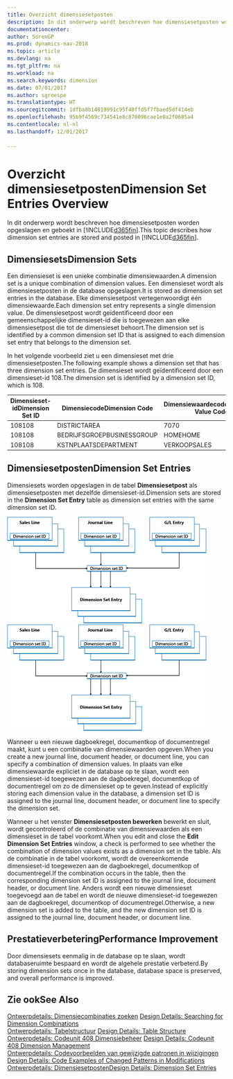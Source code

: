 ```yaml
---
title: Overzicht dimensiesetposten
description: In dit onderwerp wordt beschreven hoe dimensiesetposten worden opgeslagen en geboekt in [!INCLUDE[d365fin](includes/d365fin_md.md)].
documentationcenter: 
author: SorenGP
ms.prod: dynamics-nav-2018
ms.topic: article
ms.devlang: na
ms.tgt_pltfrm: na
ms.workload: na
ms.search.keywords: dimension
ms.date: 07/01/2017
ms.author: sgroespe
ms.translationtype: HT
ms.sourcegitcommit: 1dfba8b14019991c95f40ffd5f7fbaed5df414eb
ms.openlocfilehash: 95b9f4569c734541e8c870096cae1e0a2f0685a4
ms.contentlocale: nl-nl
ms.lasthandoff: 12/01/2017

---
```

# <a name="dimension-set-entries-overview"></a><span data-ttu-id="458c2-103">Overzicht dimensiesetposten</span><span class="sxs-lookup"><span data-stu-id="458c2-103">Dimension Set Entries Overview</span></span>
<span data-ttu-id="458c2-104">In dit onderwerp wordt beschreven hoe dimensiesetposten worden opgeslagen en geboekt in [!INCLUDE[d365fin](includes/d365fin_md.md)].</span><span class="sxs-lookup"><span data-stu-id="458c2-104">This topic describes how dimension set entries are stored and posted in [!INCLUDE[d365fin](includes/d365fin_md.md)].</span></span>  
  
## <a name="dimension-sets"></a><span data-ttu-id="458c2-105">Dimensiesets</span><span class="sxs-lookup"><span data-stu-id="458c2-105">Dimension Sets</span></span>  
<span data-ttu-id="458c2-106">Een dimensieset is een unieke combinatie dimensiewaarden.</span><span class="sxs-lookup"><span data-stu-id="458c2-106">A dimension set is a unique combination of dimension values.</span></span> <span data-ttu-id="458c2-107">Een dimensieset wordt als dimensiesetposten in de database opgeslagen.</span><span class="sxs-lookup"><span data-stu-id="458c2-107">It is stored as dimension set entries in the database.</span></span> <span data-ttu-id="458c2-108">Elke dimensiesetpost vertegenwoordigt één dimensiewaarde.</span><span class="sxs-lookup"><span data-stu-id="458c2-108">Each dimension set entry represents a single dimension value.</span></span> <span data-ttu-id="458c2-109">De dimensiesetpost wordt geïdentificeerd door een gemeenschappelijke dimensieset-id die is toegewezen aan elke dimensiesetpost die tot de dimensieset behoort.</span><span class="sxs-lookup"><span data-stu-id="458c2-109">The dimension set is identified by a common dimension set ID that is assigned to each dimension set entry that belongs to the dimension set.</span></span>  
  
<span data-ttu-id="458c2-110">In het volgende voorbeeld ziet u een dimensieset met drie dimensiesetposten.</span><span class="sxs-lookup"><span data-stu-id="458c2-110">The following example shows a dimension set that has three dimension set entries.</span></span> <span data-ttu-id="458c2-111">De dimensieset wordt geïdentificeerd door een dimensieset-id 108.</span><span class="sxs-lookup"><span data-stu-id="458c2-111">The dimension set is identified by a dimension set ID, which is 108.</span></span>  
  
|<span data-ttu-id="458c2-112">Dimensieset-id</span><span class="sxs-lookup"><span data-stu-id="458c2-112">Dimension Set ID</span></span>|<span data-ttu-id="458c2-113">Dimensiecode</span><span class="sxs-lookup"><span data-stu-id="458c2-113">Dimension Code</span></span>|<span data-ttu-id="458c2-114">Dimensiewaardecode</span><span class="sxs-lookup"><span data-stu-id="458c2-114">Dimension Value Code</span></span>|<span data-ttu-id="458c2-115">Dimensiewaardenaam</span><span class="sxs-lookup"><span data-stu-id="458c2-115">Dimension Value Name</span></span>|  
|----------------------|--------------------|--------------------------|--------------------------|  
|<span data-ttu-id="458c2-116">108</span><span class="sxs-lookup"><span data-stu-id="458c2-116">108</span></span>|<span data-ttu-id="458c2-117">DISTRICT</span><span class="sxs-lookup"><span data-stu-id="458c2-117">AREA</span></span>|<span data-ttu-id="458c2-118">70</span><span class="sxs-lookup"><span data-stu-id="458c2-118">70</span></span>|<span data-ttu-id="458c2-119">Noord-Amerika</span><span class="sxs-lookup"><span data-stu-id="458c2-119">America North</span></span>|  
|<span data-ttu-id="458c2-120">108</span><span class="sxs-lookup"><span data-stu-id="458c2-120">108</span></span>|<span data-ttu-id="458c2-121">BEDRIJFSGROEP</span><span class="sxs-lookup"><span data-stu-id="458c2-121">BUSINESSGROUP</span></span>|<span data-ttu-id="458c2-122">HOME</span><span class="sxs-lookup"><span data-stu-id="458c2-122">HOME</span></span>|<span data-ttu-id="458c2-123">Home</span><span class="sxs-lookup"><span data-stu-id="458c2-123">Home</span></span>|  
|<span data-ttu-id="458c2-124">108</span><span class="sxs-lookup"><span data-stu-id="458c2-124">108</span></span>|<span data-ttu-id="458c2-125">KSTNPLAATS</span><span class="sxs-lookup"><span data-stu-id="458c2-125">DEPARTMENT</span></span>|<span data-ttu-id="458c2-126">VERKOOP</span><span class="sxs-lookup"><span data-stu-id="458c2-126">SALES</span></span>|<span data-ttu-id="458c2-127">Verkoop</span><span class="sxs-lookup"><span data-stu-id="458c2-127">Sales</span></span>|  
  
## <a name="dimension-set-entries"></a><span data-ttu-id="458c2-128">Dimensiesetposten</span><span class="sxs-lookup"><span data-stu-id="458c2-128">Dimension Set Entries</span></span>  
<span data-ttu-id="458c2-129">Dimensiesets worden opgeslagen in de tabel **Dimensiesetpost** als dimensiesetposten met dezelfde dimensieset-id.</span><span class="sxs-lookup"><span data-stu-id="458c2-129">Dimension sets are stored in the **Dimension Set Entry** table as dimension set entries with the same dimension set ID.</span></span>  
  
<span data-ttu-id="458c2-130">![Overzicht van dimensiepost](media/dimensionentrynav7.png "DimensionEntryNAV7")</span><span class="sxs-lookup"><span data-stu-id="458c2-130">![Dimension Entry overview](media/dimensionentrynav7.png "DimensionEntryNAV7")</span></span>  
  
<span data-ttu-id="458c2-131">Wanneer u een nieuwe dagboekregel, documentkop of documentregel maakt, kunt u een combinatie van dimensiewaarden opgeven.</span><span class="sxs-lookup"><span data-stu-id="458c2-131">When you create a new journal line, document header, or document line, you can specify a combination of dimension values.</span></span> <span data-ttu-id="458c2-132">In plaats van elke dimensiewaarde expliciet in de database op te slaan, wordt een dimensieset-id toegewezen aan de dagboekregel, documentkop of documentregel om zo de dimensieset op te geven.</span><span class="sxs-lookup"><span data-stu-id="458c2-132">Instead of explicitly storing each dimension value in the database, a dimension set ID is assigned to the journal line, document header, or document line to specify the dimension set.</span></span>  
  
<span data-ttu-id="458c2-133">Wanneer u het venster **Dimensiesetposten bewerken** bewerkt en sluit, wordt gecontroleerd of de combinatie van dimensiewaarden als een dimensieset in de tabel voorkomt.</span><span class="sxs-lookup"><span data-stu-id="458c2-133">When you edit and close the **Edit Dimension Set Entries** window, a check is performed to see whether the combination of dimension values exists as a dimension set in the table.</span></span> <span data-ttu-id="458c2-134">Als de combinatie in de tabel voorkomt, wordt de overeenkomende dimensieset-id toegewezen aan de dagboekregel, documentkop of documentregel.</span><span class="sxs-lookup"><span data-stu-id="458c2-134">If the combination occurs in the table, then the corresponding dimension set ID is assigned to the journal line, document header, or document line.</span></span> <span data-ttu-id="458c2-135">Anders wordt een nieuwe dimensieset toegevoegd aan de tabel en wordt de nieuwe dimensieset-id toegewezen aan de dagboekregel, documentkop of documentregel.</span><span class="sxs-lookup"><span data-stu-id="458c2-135">Otherwise, a new dimension set is added to the table, and the new dimension set ID is assigned to the journal line, document header, or document line.</span></span>  
  
## <a name="performance-improvement"></a><span data-ttu-id="458c2-136">Prestatieverbetering</span><span class="sxs-lookup"><span data-stu-id="458c2-136">Performance Improvement</span></span>  
<span data-ttu-id="458c2-137">Door dimensiesets eenmalig in de database op te slaan, wordt databaseruimte bespaard en wordt de algehele prestatie verbeterd.</span><span class="sxs-lookup"><span data-stu-id="458c2-137">By storing dimension sets once in the database, database space is preserved, and overall performance is improved.</span></span>  
  
## <a name="see-also"></a><span data-ttu-id="458c2-138">Zie ook</span><span class="sxs-lookup"><span data-stu-id="458c2-138">See Also</span></span>  
<span data-ttu-id="458c2-139">[Ontwerpdetails: Dimensiecombinaties zoeken](design-details-searching-for-dimension-combinations.md) </span><span class="sxs-lookup"><span data-stu-id="458c2-139">[Design Details: Searching for Dimension Combinations](design-details-searching-for-dimension-combinations.md) </span></span>  
<span data-ttu-id="458c2-140">[Ontwerpdetails: Tabelstructuur](design-details-table-structure.md) </span><span class="sxs-lookup"><span data-stu-id="458c2-140">[Design Details: Table Structure](design-details-table-structure.md) </span></span>  
<span data-ttu-id="458c2-141">[Ontwerpdetails: Codeunit 408 Dimensiebeheer](design-details-codeunit-408-dimension-management.md) </span><span class="sxs-lookup"><span data-stu-id="458c2-141">[Design Details: Codeunit 408 Dimension Management](design-details-codeunit-408-dimension-management.md) </span></span>  
<span data-ttu-id="458c2-142">[Ontwerpdetails: Codevoorbeelden van gewijzigde patronen in wijzigingen](design-details-code-examples-of-changed-patterns-in-modifications.md) </span><span class="sxs-lookup"><span data-stu-id="458c2-142">[Design Details: Code Examples of Changed Patterns in Modifications](design-details-code-examples-of-changed-patterns-in-modifications.md) </span></span>  
[<span data-ttu-id="458c2-143">Ontwerpdetails: Dimensiesetposten</span><span class="sxs-lookup"><span data-stu-id="458c2-143">Design Details: Dimension Set Entries</span></span>](design-details-dimension-set-entries.md)   

